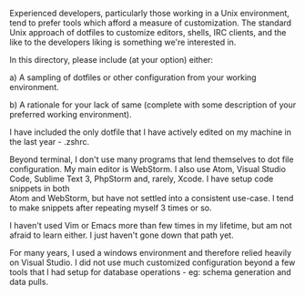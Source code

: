 Experienced developers, particularly those working in a Unix environment, tend to prefer
tools which afford a measure of customization. The standard Unix approach of dotfiles to
customize editors, shells, IRC clients, and the like to the developers liking is something
we're interested in.

In this directory, please include (at your option) either:

  a) A sampling of dotfiles or other configuration from your working environment.

  b) A rationale for your lack of same (complete with some description of your
     preferred working environment).
     
I have included the only dotfile that I have actively edited on my machine in the last 
year - .zshrc. 

Beyond terminal, I don't use many programs that lend themselves to dot file 
configuration. My main editor is WebStorm. I also use Atom, Visual Studio Code, 
Sublime Text 3, PhpStorm and, rarely, Xcode. I have setup code snippets in both  
Atom and WebStorm, but have not settled into a consistent use-case. I tend to make 
snippets after repeating myself 3 times or so.
  
I haven't used Vim or Emacs more than few times in my lifetime, but am not 
afraid to learn either. I just haven't gone down that path yet.

For many years, I used a windows environment and therefore relied heavily on Visual 
Studio. I did not use much customized configuration beyond a few tools that I had setup for 
database operations - eg: schema generation and data pulls. 

